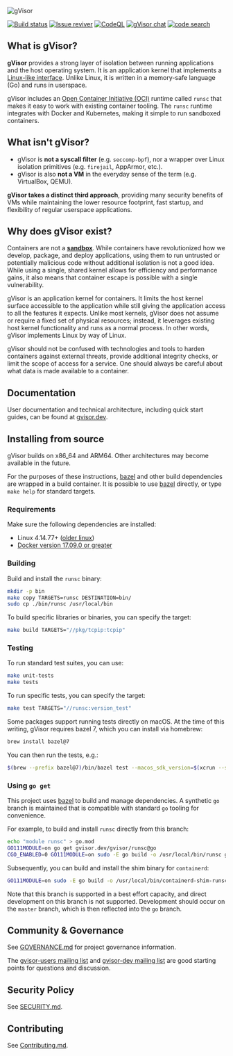 ![gVisor](g3doc/logo.png)

[![Build status](https://badge.buildkite.com/3b159f20b9830461a71112566c4171c0bdfd2f980a8e4c0ae6.svg?branch=master)](https://buildkite.com/gvisor/pipeline)
[![Issue reviver](https://github.com/google/gvisor/actions/workflows/issue_reviver.yml/badge.svg)](https://github.com/google/gvisor/actions/workflows/issue_reviver.yml)
[![CodeQL](https://github.com/google/gvisor/actions/workflows/codeql.yml/badge.svg)](https://github.com/google/gvisor/actions/workflows/codeql.yml)
[![gVisor chat](https://badges.gitter.im/gvisor/community.png)](https://gitter.im/gvisor/community)
[![code search](https://img.shields.io/badge/code-search-blue)](https://cs.opensource.google/gvisor/gvisor)

## What is gVisor?

**gVisor** provides a strong layer of isolation between running applications and
the host operating system. It is an application kernel that implements a
[Linux-like interface][linux]. Unlike Linux, it is written in a memory-safe
language (Go) and runs in userspace.

gVisor includes an [Open Container Initiative (OCI)][oci] runtime called `runsc`
that makes it easy to work with existing container tooling. The `runsc` runtime
integrates with Docker and Kubernetes, making it simple to run sandboxed
containers.

## What **isn't** gVisor?

*   gVisor is **not a syscall filter** (e.g. `seccomp-bpf`), nor a wrapper over
    Linux isolation primitives (e.g. `firejail`, AppArmor, etc.).
*   gVisor is also **not a VM** in the everyday sense of the term (e.g.
    VirtualBox, QEMU).

**gVisor takes a distinct third approach**, providing many security benefits of
VMs while maintaining the lower resource footprint, fast startup, and
flexibility of regular userspace applications.

## Why does gVisor exist?

Containers are not a [**sandbox**][sandbox]. While containers have
revolutionized how we develop, package, and deploy applications, using them to
run untrusted or potentially malicious code without additional isolation is not
a good idea. While using a single, shared kernel allows for efficiency and
performance gains, it also means that container escape is possible with a single
vulnerability.

gVisor is an application kernel for containers. It limits the host kernel
surface accessible to the application while still giving the application access
to all the features it expects. Unlike most kernels, gVisor does not assume or
require a fixed set of physical resources; instead, it leverages existing host
kernel functionality and runs as a normal process. In other words, gVisor
implements Linux by way of Linux.

gVisor should not be confused with technologies and tools to harden containers
against external threats, provide additional integrity checks, or limit the
scope of access for a service. One should always be careful about what data is
made available to a container.

## Documentation

User documentation and technical architecture, including quick start guides, can
be found at [gvisor.dev][gvisor-dev].

## Installing from source

gVisor builds on x86_64 and ARM64. Other architectures may become available in
the future.

For the purposes of these instructions, [bazel][bazel] and other build
dependencies are wrapped in a build container. It is possible to use
[bazel][bazel] directly, or type `make help` for standard targets.

### Requirements

Make sure the following dependencies are installed:

*   Linux 4.14.77+ ([older linux][old-linux])
*   [Docker version 17.09.0 or greater][docker]

### Building

Build and install the `runsc` binary:

```sh
mkdir -p bin
make copy TARGETS=runsc DESTINATION=bin/
sudo cp ./bin/runsc /usr/local/bin
```

To build specific libraries or binaries, you can specify the target:

```sh
make build TARGETS="//pkg/tcpip:tcpip"
```

### Testing

To run standard test suites, you can use:

```sh
make unit-tests
make tests
```

To run specific tests, you can specify the target:

```sh
make test TARGETS="//runsc:version_test"
```

Some packages support running tests directly on macOS. At the time of this writing, gVisor requires bazel 7, which you can install via homebrew:
```sh
brew install bazel@7
```
You can then run the tests, e.g.:
```sh
$(brew --prefix bazel@7)/bin/bazel test --macos_sdk_version=$(xcrun --show-sdk-version) -- //tools/nogo/... //tools/check{aligned,const,escape,linkname,locks,unsafe}/...
```

### Using `go get`

This project uses [bazel][bazel] to build and manage dependencies. A synthetic
`go` branch is maintained that is compatible with standard `go` tooling for
convenience.

For example, to build and install `runsc` directly from this branch:

```sh
echo "module runsc" > go.mod
GO111MODULE=on go get gvisor.dev/gvisor/runsc@go
CGO_ENABLED=0 GO111MODULE=on sudo -E go build -o /usr/local/bin/runsc gvisor.dev/gvisor/runsc
```

Subsequently, you can build and install the shim binary for `containerd`:

```sh
GO111MODULE=on sudo -E go build -o /usr/local/bin/containerd-shim-runsc-v1 gvisor.dev/gvisor/shim
```

Note that this branch is supported in a best effort capacity, and direct
development on this branch is not supported. Development should occur on the
`master` branch, which is then reflected into the `go` branch.

## Community & Governance

See [GOVERNANCE.md](GOVERNANCE.md) for project governance information.

The [gvisor-users mailing list][gvisor-users-list] and
[gvisor-dev mailing list][gvisor-dev-list] are good starting points for
questions and discussion.

## Security Policy

See [SECURITY.md](SECURITY.md).

## Contributing

See [Contributing.md](CONTRIBUTING.md).

[bazel]: https://bazel.build
[docker]: https://www.docker.com
[gvisor-users-list]: https://groups.google.com/forum/#!forum/gvisor-users
[gvisor-dev]: https://gvisor.dev
[gvisor-dev-list]: https://groups.google.com/forum/#!forum/gvisor-dev
[linux]: https://en.wikipedia.org/wiki/Linux_kernel_interfaces
[oci]: https://www.opencontainers.org
[old-linux]: https://gvisor.dev/docs/user_guide/networking/#gso
[sandbox]: https://en.wikipedia.org/wiki/Sandbox_(computer_security)
